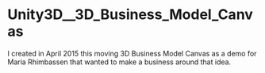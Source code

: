 # Unity3D__3D_Business_Model_Canvas
I created in April 2015 this moving 3D Business Model Canvas as a demo for Maria Rhimbassen that wanted to make a business around that idea.
